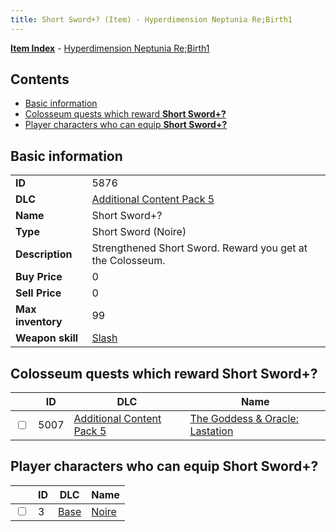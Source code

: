 ```yaml
---
title: Short Sword+? (Item) - Hyperdimension Neptunia Re;Birth1
---
```


[**Item Index**](/neptunia/rb1/item/index.html) - [Hyperdimension Neptunia Re;Birth1](/neptunia/rb1)

## Contents

- [Basic information](#basic-information)
- [Colosseum quests which reward **Short Sword+?**](#colosseum-quests-which-reward-short-sword)
- [Player characters who can equip **Short Sword+?**](#player-characters-who-can-equip-short-sword)
## Basic information

|   |   |
| -- | -- |
| **ID** | 5876 |
| **DLC** | [Additional Content Pack 5](/neptunia/rb1/dlc/14-pack5.html) |
| **Name** | Short Sword+? |
| **Type** | Short Sword (Noire) |
| **Description** | Strengthened Short Sword. Reward you get at the Colosseum. |
| **Buy Price** | 0 |
| **Sell Price** | 0 |
| **Max inventory** | 99 |
| **Weapon skill** | [Slash](/neptunia/rb1/skill/1-402-slash.html) |


## Colosseum quests which reward **Short Sword+?**

|    | ID | DLC | Name |
| -- | -- | --- | ---- |
| <input type="checkbox" id="rb1-colosseum-14-5007" class="trackbox" /> | 5007 | [Additional Content Pack 5](/neptunia/rb1/dlc/14-pack5.html) | [The Goddess & Oracle: Lastation](/neptunia/rb1/colosseum/14-5007-the-goddess-oracle-lastation.html) |


## Player characters who can equip **Short Sword+?**

|    | ID | DLC | Name |
| -- | -- | --- | ---- |
| <input type="checkbox" id="rb1-player-1-3" class="trackbox" /> | 3 | [Base](/neptunia/rb1/dlc/1-base.html) | [Noire](/neptunia/rb1/player/1-3-noire.html) |
